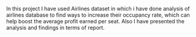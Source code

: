 In this project I have used Airlines dataset in which i have done  analysis of airlines database to find ways to increase their occupancy rate, which can help boost the average profit earned per seat.
Also I have presented the analysis and findings in terms of report.
